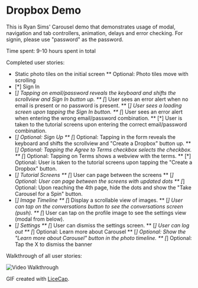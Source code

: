 # Dropbox Demo

This is Ryan Sims' Carousel demo that demonstrates usage of modal, navigation and tab controllers, animation, delays and error checking. For signin, please use "password" as the password.

Time spent: 9-10 hours spent in total

Completed user stories:

* Static photo tiles on the initial screen
** Optional: Photo tiles move with scrolling
* [*] Sign In
* [*] Tapping on email/password reveals the keyboard and shifts the scrollview and Sign In button up.
** [*] User sees an error alert when no email is present or no password is present.
** [*] User sees a loading screen upon tapping the Sign In button.
** [*] User sees an error alert when entering the wrong email/password combination.
** [*] User is taken to the tutorial screens upon entering the correct email/password combination.
* [*] Optional: Sign Up
** [*] Optional: Tapping in the form reveals the keyboard and shifts the scrollview and "Create a Dropbox" button up.
** [*] Optional: Tapping the Agree to Terms checkbox selects the checkbox.
** [*] Optional: Tapping on Terms shows a webview with the terms.
** [*] Optional: User is taken to the tutorial screens upon tapping the "Create a Dropbox" button.
* [*] Tutorial Screens
** [*] User can page between the screens
** [*] Optional: User can page between the screens with updated dots
** [*] Optional: Upon reaching the 4th page, hide the dots and show the "Take Carousel for a Spin" button.
* [*] Image Timeline
** [*] Display a scrollable view of images.
** [*] User can tap on the conversations button to see the conversations screen (push).
** [*] User can tap on the profile image to see the settings view (modal from below).
* [*] Settings
** [*] User can dismiss the settings screen.
** [*] User can log out
** [*] Optional: Learn more about Carousel
** [*] Optional: Show the "Learn more about Carousel" button in the photo timeline.
** [*] Optional: Tap the X to dismiss the banner


Walkthrough of all user stories:

![Video Walkthrough](rs-carouselDemo.gif)

GIF created with [LiceCap](http://www.cockos.com/licecap/).

